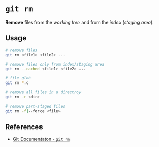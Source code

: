 # `git rm`

**Remove** files from the *working tree* and from the *index* (*staging area*).

## Usage

```bash
# remove files
git rm <file1> <file2> ...

# remove files only from index/staging area
git rm --cached <file1> <file2> ...

# file glob
git rm *.c

# remove all files in a directroy
git rm -r <dir>

# remove part-staged files
git rm -f|--force <file>
```

## References

- [Git Documentaton - `git rm`](https://git-scm.com/docs/git-rm)
